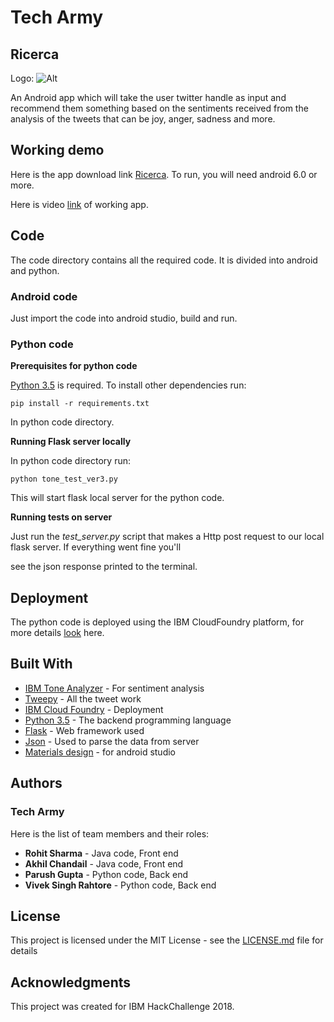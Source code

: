 # Tech Army
## Ricerca  

Logo: ![Alt](/logo.jpeg "Title")  

An Android app which will take the user twitter handle as input and recommend them something based on the sentiments received from
the analysis of the tweets that can be joy, anger, sadness and more.

## Working demo 

Here is the app download link [Ricerca](https://drive.google.com/open?id=1dX47271mP0Ze6Fd5bwkIMt80RcXE_ams). To run, you will need android 6.0 or more.  

Here is video [link](https://youtu.be/Nmaqvk_t7TQ) of working app.  


## Code  

The code directory contains all the required code. It is divided into android and python.  

### Android code  

Just import the code into android studio, build and run.  

### Python code    

**Prerequisites for python code**  

[Python 3.5](https://www.python.org/downloads/) is required. To install other dependencies run:  

    pip install -r requirements.txt 
In python code directory.

**Running Flask server locally**  

In python code directory run:  

    python tone_test_ver3.py

This will start flask local server for the python code.

**Running tests on server**  

Just run the *test_server.py* script that makes a Http post request to our local flask server. If everything went fine you'll  

see the json response printed to the terminal.


## Deployment

The python code is deployed using the IBM CloudFoundry platform, for more details [look](https://www.ibm.com/cloud/cloud-foundry) here.

## Built With

* [IBM Tone Analyzer](https://www.ibm.com/watson/services/tone-analyzer/) - For sentiment analysis
* [Tweepy](http://www.tweepy.org/) - All the tweet work
* [IBM Cloud Foundry](https://www.ibm.com/cloud/cloud-foundry) - Deployment
* [Python 3.5](https://www.python.org/downloads/) - The backend programming language
* [Flask](http://flask.pocoo.org/) - Web framework used
* [Json](https://developer.android.com/reference/org/json/JSONObject) - Used to parse the data from server 
* [Materials design](terial.google.com) - for android studio


## Authors
### Tech Army  
Here is the list of team members and their roles:
* **Rohit Sharma** -   Java code, Front end 
* **Akhil Chandail** -   Java code, Front end
* **Parush Gupta** -     Python code, Back end 
* **Vivek Singh Rahtore** -   Python code, Back end 

## License

This project is licensed under the MIT License - see the [LICENSE.md](LICENSE.md) file for details

## Acknowledgments

This project was created for IBM HackChallenge 2018.

